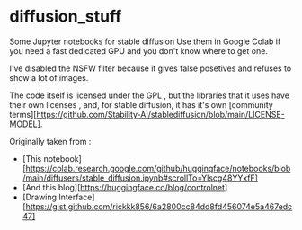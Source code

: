 # diffusion_stuff
Some Jupyter notebooks for stable diffusion
Use them in Google Colab if you need a fast dedicated GPU and you don't know where to get one.

I've disabled the NSFW filter because it gives false posetives and refuses to show a lot of images.


The code itself is licensed under the GPL , but the libraries that it uses have their own licenses , and, for stable diffusion,
it has it's own [community terms][https://github.com/Stability-AI/stablediffusion/blob/main/LICENSE-MODEL].


Originally taken from :
- [This notebook][https://colab.research.google.com/github/huggingface/notebooks/blob/main/diffusers/stable_diffusion.ipynb#scrollTo=Ylscg48YYxfF]
- [And this blog][https://huggingface.co/blog/controlnet]
- [Drawing Interface][https://gist.github.com/rickkk856/6a2800cc84dd8fd456074e5a467edc47]

